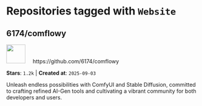 # Repositories tagged with `Website`


## 6174/comflowy


<a href='https://github.com/6174/comflowy'>
<img src="https://avatars.githubusercontent.com/u/3872872?v=4" width="50" height="50"></a> &nbsp; &nbsp; https://github.com/6174/comflowy

**Stars**: `1.2k` | **Created at**: `2025-09-03`


Unleash endless possibilities with ComfyUI and Stable Diffusion, committed to crafting refined AI-Gen tools and cultivating a vibrant community for both developers and users. 

